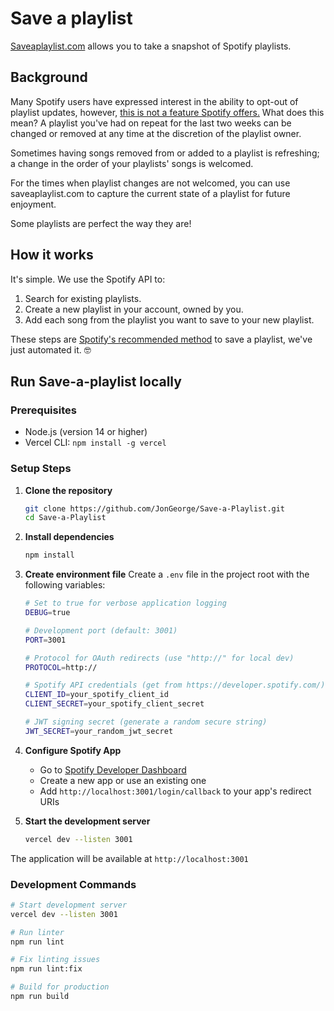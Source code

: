 # Save a playlist

[Saveaplaylist.com](https://saveaplaylist.com) allows you to take a snapshot of 
Spotify playlists.

## Background

Many Spotify users have expressed interest in the ability 
to opt-out of playlist updates, however, [this is not a feature Spotify 
offers.](https://support.spotify.com/us/article/save-recover-playlists/) 
What does this mean? A playlist you've had on repeat for the last 
two weeks can be changed or removed at any time at the discretion of the playlist owner. 

Sometimes having songs removed from or added to a playlist is refreshing; a change in the order of your playlists' songs is welcomed.

For the times when playlist changes are not welcomed, you can use saveaplaylist.com to capture the current state of a playlist for future enjoyment.

Some playlists are perfect the way they are!

## How it works

It's simple. We use the Spotify API to:

1. Search for existing playlists.
2. Create a new playlist in your account, owned by you.
3. Add each song from the playlist you want to save to your new playlist.

These steps are [Spotify's recommended method](https://support.spotify.com/us/article/save-recover-playlists/) to save a playlist, we've just 
automated it. 🤓

## Run Save-a-playlist locally

### Prerequisites
- Node.js (version 14 or higher)
- Vercel CLI: `npm install -g vercel`

### Setup Steps

1. **Clone the repository**
   ```bash
   git clone https://github.com/JonGeorge/Save-a-Playlist.git
   cd Save-a-Playlist
   ```

2. **Install dependencies**
   ```bash
   npm install
   ```

3. **Create environment file**
   Create a `.env` file in the project root with the following variables:
   ```bash
   # Set to true for verbose application logging
   DEBUG=true
   
   # Development port (default: 3001)
   PORT=3001
   
   # Protocol for OAuth redirects (use "http://" for local dev)
   PROTOCOL=http://
   
   # Spotify API credentials (get from https://developer.spotify.com/)
   CLIENT_ID=your_spotify_client_id
   CLIENT_SECRET=your_spotify_client_secret
   
   # JWT signing secret (generate a random secure string)
   JWT_SECRET=your_random_jwt_secret
   ```

4. **Configure Spotify App**
   - Go to [Spotify Developer Dashboard](https://developer.spotify.com/dashboard)
   - Create a new app or use an existing one
   - Add `http://localhost:3001/login/callback` to your app's redirect URIs

5. **Start the development server**
   ```bash
   vercel dev --listen 3001
   ```

The application will be available at `http://localhost:3001`

### Development Commands
```bash
# Start development server
vercel dev --listen 3001

# Run linter
npm run lint

# Fix linting issues
npm run lint:fix

# Build for production
npm run build
```
